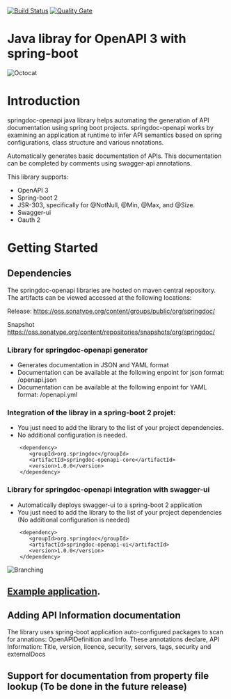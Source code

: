 [![Build Status](https://travis-ci.org/springdoc/springdoc-openapi-demos.svg?branch=master)](https://travis-ci.org/springdoc/springdoc-openapi-demos)
[![Quality Gate](https://sonarcloud.io/api/project_badges/measure?project=org.springdoc%3Aspringdoc-openapi&metric=alert_status)](https://sonarcloud.io/dashboard?id=org.springdoc%3Aspringdoc-openapi-demos)

# Java libray for OpenAPI 3 with spring-boot

![Octocat](https://springdoc.github.io/springdoc-openapi/images/springdoc-openapi.png)

# **Introduction**

springdoc-openapi java library helps automating the generation of API documentation using spring boot projects.
springdoc-openapi works by examining an application at runtime to infer API semantics based on spring configurations, class structure and various nnotations.

Automatically generates basic documentation of APIs. 
This documentation can be completed by comments using swagger-api annotations.

This library supports:
*  OpenAPI 3
*  Spring-boot 2
*  JSR-303, specifically for @NotNull, @Min, @Max, and @Size.
*  Swagger-ui
*  Oauth 2

# **Getting Started**
## Dependencies

The springdoc-openapi libraries are hosted on maven central repository. 
The artifacts can be viewed accessed at the following locations:

Release:
https://oss.sonatype.org/content/groups/public/org/springdoc/


Snapshot
https://oss.sonatype.org/content/repositories/snapshots/org/springdoc/

### Library for springdoc-openapi generator 
*   Generates documentation in JSON and YAML format
*   Documentation can be available at the following enpoint for json format: /openapi.json
*   Documentation can be available at the following enpoint for YAML format: /openapi.yml

### Integration of the libray in a spring-boot 2 projet:
*   You just need to add the library to the list of your project dependencies.
*   No additional configuration is needed.

```maven
	<dependency>
	   <groupId>org.springdoc</groupId>
	   <artifactId>springdoc-openapi-core</artifactId>
	   <version>1.0.0</version>
	</dependency>
```

### Library for springdoc-openapi integration with swagger-ui 
*   Automatically deploys swagger-ui to a spring-boot 2 application
*   You just need to add the library to the list of your project dependencies (No additional configuration is needed)
```maven
	<dependency>
	   <groupId>org.springdoc</groupId>
	   <artifactId>springdoc-openapi-ui</artifactId>
	   <version>1.0.0</version>
	</dependency>
```

![Branching](https://springdoc.github.io/springdoc-openapi/images/pets.png)

## [Example application](https://springdoc-openapi-v3-rest-test-pipeline-nice-gecko.eu-de.mybluemix.net/).

## Adding API Information documentation
  The library uses spring-boot application auto-configured packages to scan for annations: OpenAPIDefinition and Info.
  These annotations declare, API Information: Title, version, licence, security, servers, tags, security and externalDocs
  
## Support for documentation from property file lookup (To be done in the future release)







